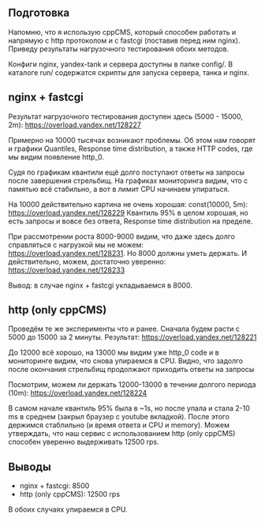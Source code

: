 ## Подготовка

Напомню, что я использую cppCMS, который способен работать и напрямую с http протоколом и с fastcgi (поставив перед ним nginx).
Приведу результаты нагрузочного тестирования обоих методов.

Конфиги nginx, yandex-tank и сервера доступны в папке config/.
В каталоге run/ содержатся скрипты для запуска сервера, танка и nginx.


## nginx + fastcgi

Результат нагрузочного тестирования доступен здесь (5000 - 15000, 2m): https://overload.yandex.net/128227

Примерно на 10000 тысячах возникают проблемы. Об этом нам говорят и графики Quantiles, Response time distribution,
а также HTTP codes, где мы видим появление http_0. 

Судя по графикам квантили ещё долго поступают ответы на запросы после завершения стрельбищ.
На графиках мониторинга видим, что с памятью всё стабильно, а вот в лимит CPU начинаем упираться.

На 10000 действительно картина не очень хорошая: const(10000, 5m): https://overload.yandex.net/128229
Квантиль 95% в целом хорошая, но есть запросы и вовсе без ответа, Response time distribution на пределе.

При рассмотрении роста 8000-9000 видим, что даже здесь долго справляться с нагрузкой мы не можем: https://overload.yandex.net/128231.
Но 8000 должны уметь держать. И действительно, можем, достаточно уверенно: https://overload.yandex.net/128233

Вывод: в случае nginx + fastcgi укладываемся в 8000.


## http (only cppCMS)

Проведём те же эксперименты что и ранее. Сначала будем расти с 5000 до 15000 за 2 минуты. Результат: https://overload.yandex.net/128221

До 12000 всё хорошо, на 13000 мы видим уже http_0 code и в мониторинге видим, что снова упираемся в CPU.
Видно, что задолго после окончания стрельбищ продолжают приходить ответы на запросы

Посмотрим, можем ли держать 12000-13000 в течении долгого периода (10m): https://overload.yandex.net/128224

В самом начале квантиль 95% была в ~1s, но после упала и стала 2-10 ms в среднем (закрыл браузер с youtube вкладкой).
После этого держимся стаблильно (и время ответа и CPU и memory).
Можем утверждать, что наш сервис с использованием http (only cppCMS) способен уверенно выдерживать 12500 rps.

## Выводы
* nginx + fastcgi: 8500
* http (only cppCMS): 12500 rps

В обоих случаях упираемся в CPU.
